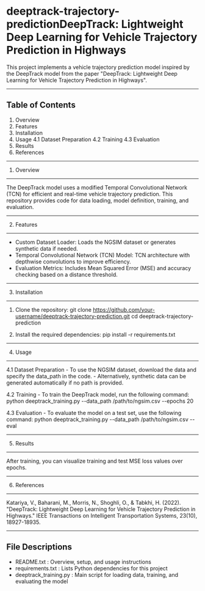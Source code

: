 # deeptrack-trajectory-predictionDeepTrack: Lightweight Deep Learning for Vehicle Trajectory Prediction in Highways

This project implements a vehicle trajectory prediction model inspired by the DeepTrack model from the paper 
"DeepTrack: Lightweight Deep Learning for Vehicle Trajectory Prediction in Highways".

--------------------------------------------------------------------------------
Table of Contents
--------------------------------------------------------------------------------
1. Overview
2. Features
3. Installation
4. Usage
    4.1 Dataset Preparation
    4.2 Training
    4.3 Evaluation
5. Results
6. References

--------------------------------------------------------------------------------
1. Overview
--------------------------------------------------------------------------------
The DeepTrack model uses a modified Temporal Convolutional Network (TCN) for efficient and real-time vehicle 
trajectory prediction. This repository provides code for data loading, model definition, training, and evaluation.

--------------------------------------------------------------------------------
2. Features
--------------------------------------------------------------------------------
- Custom Dataset Loader: Loads the NGSIM dataset or generates synthetic data if needed.
- Temporal Convolutional Network (TCN) Model: TCN architecture with depthwise convolutions to improve efficiency.
- Evaluation Metrics: Includes Mean Squared Error (MSE) and accuracy checking based on a distance threshold.

--------------------------------------------------------------------------------
3. Installation
--------------------------------------------------------------------------------
1. Clone the repository:
   git clone https://github.com/your-username/deeptrack-trajectory-prediction.git
   cd deeptrack-trajectory-prediction

2. Install the required dependencies:
   pip install -r requirements.txt

--------------------------------------------------------------------------------
4. Usage
--------------------------------------------------------------------------------
4.1 Dataset Preparation
    - To use the NGSIM dataset, download the data and specify the data_path in the code.
    - Alternatively, synthetic data can be generated automatically if no path is provided.

4.2 Training
    - To train the DeepTrack model, run the following command:
      python deeptrack_training.py --data_path /path/to/ngsim.csv --epochs 20

4.3 Evaluation
    - To evaluate the model on a test set, use the following command:
      python deeptrack_training.py --data_path /path/to/ngsim.csv --eval

--------------------------------------------------------------------------------
5. Results
--------------------------------------------------------------------------------
After training, you can visualize training and test MSE loss values over epochs.

--------------------------------------------------------------------------------
6. References
--------------------------------------------------------------------------------
Katariya, V., Baharani, M., Morris, N., Shoghli, O., & Tabkhi, H. (2022). 
"DeepTrack: Lightweight Deep Learning for Vehicle Trajectory Prediction in Highways."
IEEE Transactions on Intelligent Transportation Systems, 23(10), 18927-18935.

--------------------------------------------------------------------------------
File Descriptions
--------------------------------------------------------------------------------
- README.txt                : Overview, setup, and usage instructions
- requirements.txt          : Lists Python dependencies for this project
- deeptrack_training.py     : Main script for loading data, training, and evaluating the model
